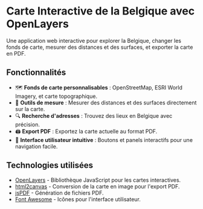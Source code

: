 # Carte Interactive de la Belgique avec OpenLayers



Une application web interactive pour explorer la Belgique, changer les fonds de carte, mesurer des distances et des surfaces, et exporter la carte en PDF.

## Fonctionnalités

- 🗺️ **Fonds de carte personnalisables** : OpenStreetMap, ESRI World Imagery, et carte topographique.
- 📏 **Outils de mesure** : Mesurer des distances et des surfaces directement sur la carte.
- 🔍 **Recherche d'adresses** : Trouvez des lieux en Belgique avec précision.
- 🖨️ **Export PDF** : Exportez la carte actuelle au format PDF.
- 🎨 **Interface utilisateur intuitive** : Boutons et panels interactifs pour une navigation facile.

## Technologies utilisées

- [OpenLayers](https://openlayers.org/) - Bibliothèque JavaScript pour les cartes interactives.
- [html2canvas](https://html2canvas.hertzen.com/) - Conversion de la carte en image pour l'export PDF.
- [jsPDF](https://parall.ax/products/jspdf) - Génération de fichiers PDF.
- [Font Awesome](https://fontawesome.com/) - Icônes pour l'interface utilisateur.



